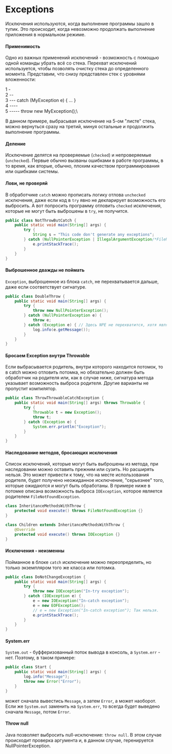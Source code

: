 # Exceptions

Исключения используются, когда выполнение программы зашло в тупик. Это происходит, когда невозможно продолжать
выполнение
приложения в нормальном режиме.

#### Применимость

Одно из важных применений исключений - возможность с помощью одной команды убрать всё со стека. Перехват исключений
используется, чтобы позволять очистку стека до определенного момента. Представим, что снизу представлен стек с уровнями
вложенности:

1 -\
2 --\
3 --- catch (MyException e) { ... }\
4 ----\
5 ----- throw new MyException();\

В данном примере, выбрасывая исключение на 5-ом "листе" стека, можно вернуться сразу на третий, минуя остальные и
продолжить выполнение программы.

#### Деление

Исключение делятся на проверяемые (`checked`) и непроверяемые (`unchecked`). Первые обычно вызваны ошибками в работе
программы, в то время, как вторые, обычно, плохим качеством программирования или ошибками системы.

#### Лови, не проверяй

В обработчике `catch` можно прописать логику отлова `unchecked` исключения, даже если код в `try` явно не декларирует
возможность его выбросить. А вот попросить программу отловить `checked` исключения, которые не могут быть выброшены в
`try`, не получится.

```java
public class NotThrowButCatch {
    public static void main(String[] args) {
        try {
            String s = "This code don't generate any exceptions";
        } catch (NullPointerException | IllegalArgumentException/*FileNotFoundException*/ e) { // FileNotFoundException - checked
            e.printStackTrace();
        }
    }
}
```

#### Выброшенное дважды не поймать

`Exception`, выброшенное из блока `catch`, не перехватывается дальше, даже если соответствует сигнатуре.

```java
public class DoubleThrow {
    public static void main(String[] args) {
        try {
            throw new NullPointerException();
        } catch (NullPointerException e) {
            throw e;
        } catch (Exception e) { // Здесь NPE не перехватится, хотя является наследником Exception
            log.info(e.getMessage());
        }
    }
}
```

#### Бросаем Exception внутри Throwable

Если выбрасывается родитель, внутри которого находится потомок, то в catch можно отловить потомка, но обязательно должен
быть обработчик на родителя или, как в случае ниже, сигнатура метода указывает возможность выброса родителя. Другие
варианты не пропустит компилятор.

```java
public class ThrowThrowableCatchException {
    public static void main(String[] args) throws Throwable {
        try {
            Throwable t = new Exception();
            throw t;
        } catch (Exception e) {
            System.err.println("Exception");
        }
    }
}
```

#### Наследование методов, бросающих исключения

Список исключений, которые могут быть выброшены из метода, при наследовании можно оставить прежним или сузить. Но
расширять нельзя. Это может привести к тому, что на месте использования родителя, будет получено неожиданное исключение,
"серьезнее" того, которые ожидаются и могут быть обработаны. В примере ниже в потомке описана возможность выброса
`IOException`, которое является родителем `FileNotFoundException`.

```java
class InheritanceMethodsWithThrow {
    protected void execute() throws FileNotFoundException {}
}

class Children extends InheritanceMethodsWithThrow {
    @Override
    protected void execute() throws IOException {}
}
```

#### Исключения - неизменны

Пойманное в блоке `catch` исключение можно переопределить, но только экземпляром того же класса или потомка.

```java
public class DoNotChangeException {
    public static void main(String[] args) {
        try {
            throw new IOException("In-try exception");
        } catch (IOException e) {
            e = new IOException("In-catch exception");
            e = new EOFException();
            // e = new Exception("In-catch exception"); Так нельзя. 
            e.printStackTrace();
        } 
    }
}
```

#### System.err

`System.out` - буфферизованный поток вывода в консоль, а `System.err` - нет. Поэтому, в таком примере:

```java
public class Start {
    public static void main(String[] args) {
        log.info("Message");
        throw new Error("Error");
    }
}
```

может сначала вывестись `Message`, а затем `Error`, а может наоборот. Если же `System.out` заменить на `System.err`, то
всегда будет выведено сначала `Message`, потом `Error`.

#### Throw null

Java позволяет выбросить null-исключение: `throw null`. В этом случае происходит проверка аргумента и, в данном случае,
геренируется NullPointerException.

